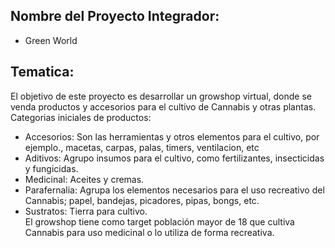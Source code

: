 ## Nombre del Proyecto Integrador: 
  - Green World
## Tematica:
El objetivo de este proyecto es desarrollar un growshop virtual, donde se venda productos y accesorios para el cultivo de Cannabis y otras plantas. 
Categorias iniciales de productos:
  - Accesorios: Son las herramientas y otros elementos para el cultivo, por ejemplo., macetas, carpas, palas, timers, ventilacion, etc
  - Aditivos: Agrupo insumos para el cultivo, como fertilizantes, insecticidas y fungicidas.
  - Medicinal: Aceites y cremas.
  - Parafernalia: Agrupa los elementos necesarios para el uso recreativo del Cannabis; papel, bandejas, picadores, pipas, bongs, etc. 
  - Sustratos: Tierra para cultivo.  
El growshop tiene como target población mayor de 18 que cultiva Cannabis para uso medicinal o lo utiliza de forma recreativa.